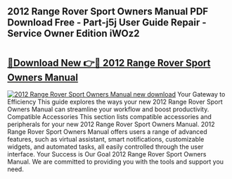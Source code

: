 ## 2012 Range Rover Sport Owners Manual PDF Download Free - Part-j5j User Guide Repair - Service Owner Edition iWOz2

# <h2><a href="http://bc1504.oget.top/?id=2012+Range+Rover+Sport+Owners+Manual">🔗Download New 👉🔴 2012 Range Rover Sport Owners Manual</a></h2>

[![2012 Range Rover Sport Owners Manual new download](https://i.imgur.com/5g1atiW.png)](http://bc1504.oget.top/?id=2012+Range+Rover+Sport+Owners+Manual)
Your Gateway to Efficiency This guide explores the ways your new 2012 Range Rover Sport Owners Manual can streamline your workflow and boost productivity. Compatible Accessories This section lists compatible accessories and peripherals for your new 2012 Range Rover Sport Owners Manual. 2012 Range Rover Sport Owners Manual offers users a range of advanced features, such as virtual assistant, smart notifications, customizable widgets, and automated tasks, all easily controlled through the user interface. Your Success is Our Goal 2012 Range Rover Sport Owners Manual. We are committed to providing you with the tools and support you need.
